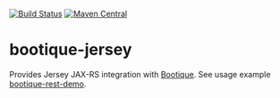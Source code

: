 <!--
  Licensed to ObjectStyle LLC under one
  or more contributor license agreements.  See the NOTICE file
  distributed with this work for additional information
  regarding copyright ownership.  The ObjectStyle LLC licenses
  this file to you under the Apache License, Version 2.0 (the
  "License"); you may not use this file except in compliance
  with the License.  You may obtain a copy of the License at

    http://www.apache.org/licenses/LICENSE-2.0

  Unless required by applicable law or agreed to in writing,
  software distributed under the License is distributed on an
  "AS IS" BASIS, WITHOUT WARRANTIES OR CONDITIONS OF ANY
  KIND, either express or implied.  See the License for the
  specific language governing permissions and limitations
  under the License.
  -->

[![Build Status](https://travis-ci.org/bootique/bootique-jersey.svg)](https://travis-ci.org/bootique/bootique-jersey)
[![Maven Central](https://maven-badges.herokuapp.com/maven-central/io.bootique.jersey/bootique-jersey/badge.svg)](https://maven-badges.herokuapp.com/maven-central/io.bootique.jersey/bootique-jersey/)


# bootique-jersey
Provides Jersey JAX-RS integration with [Bootique](http://bootique.io).
See usage example [bootique-rest-demo](https://github.com/bootique-examples/bootique-rest-demo).